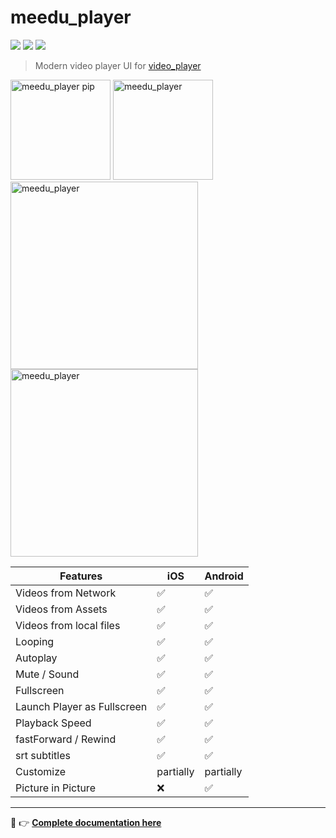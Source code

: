# meedu_player 

<a target="blank" href="https://pub.dev/packages/meedu_player"><img src="https://img.shields.io/pub/v/meedu_player?include_prereleases&style=flat-square"/></a>
<img src="https://img.shields.io/github/last-commit/the-meedu-app/flutter-meedu-player/master?style=flat-square"/>
<img src="https://img.shields.io/github/license/the-meedu-app/flutter-meedu-player?style=flat-square"/>

> Modern video player UI for [video_player](https://pub.dev/packages/video_player)

<img src="https://the-meedu-app.github.io/flutter-meedu-player/assets/pip.gif" alt="meedu_player pip" width="160" />
<img src="https://the-meedu-app.github.io/flutter-meedu-player/assets/q2.gif" alt="meedu_player" width="160" />
<br/>
<img src="https://the-meedu-app.github.io/flutter-meedu-player/assets/full.gif" alt="meedu_player" width="300" />
<img src="https://user-images.githubusercontent.com/15864336/94494352-9924d100-01b4-11eb-9c0f-54c88868331b.png" alt="meedu_player" width="300" />

| Features  | iOS | Android |
| ------------- | ------------- | ------------- |
| Videos from Network  | ✅  | ✅ |
| Videos from Assets  | ✅  | ✅ |
| Videos from local files  | ✅  | ✅ |
| Looping  | ✅  | ✅ |
| Autoplay  | ✅  | ✅ |
| Mute / Sound  | ✅  | ✅ |
| Fullscreen  | ✅  | ✅ |
| Launch Player as Fullscreen  | ✅  | ✅ |
| Playback Speed  | ✅  | ✅ |
| fastForward / Rewind  | ✅  | ✅ |
| srt subtitles  | ✅  | ✅ |
| Customize  | partially  | partially |
| Picture in Picture  | ❌  | ✅ |

---

👋 👉 <b>[Complete documentation here](https://the-meedu-app.github.io/flutter-meedu-player)</b>